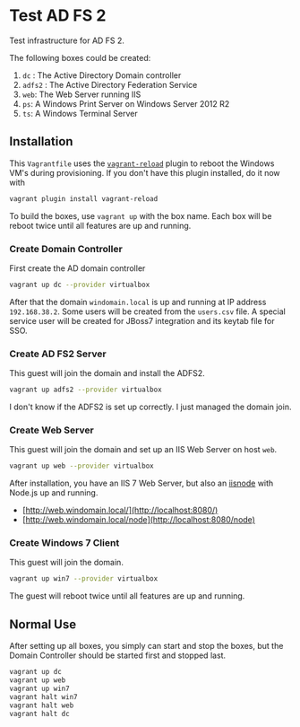 # Test AD FS 2
Test infrastructure for AD FS 2.

The following boxes could be created:

1. `dc` : The Active Directory Domain controller
2. `adfs2` : The Active Directory Federation Service
3. `web`: The Web Server running IIS
4. `ps`: A Windows Print Server on Windows Server 2012 R2
5. `ts`: A Windows Terminal Server

## Installation

This `Vagrantfile` uses the [`vagrant-reload`](https://github.com/aidanns/vagrant-reload) plugin to reboot the Windows VM's during provisioning. If you don't have this plugin installed, do it now with

```bash
vagrant plugin install vagrant-reload
```

To build the boxes, use `vagrant up` with the box name.
Each box will be reboot twice until all features are up and running.

### Create Domain Controller
First create the AD domain controller

```bash
vagrant up dc --provider virtualbox
```

After that the domain `windomain.local` is up and running at IP address `192.168.38.2`.
Some users will be created from the `users.csv` file.
A special service user will be created for JBoss7 integration and its keytab file for SSO.

### Create AD FS2 Server
This guest will join the domain and install the ADFS2.

```bash
vagrant up adfs2 --provider virtualbox
```

I don't know if the ADFS2 is set up correctly. I just managed the domain join.

### Create Web Server
This guest will join the domain and set up an IIS Web Server on host `web`.

```bash
vagrant up web --provider virtualbox
```

After installation, you have an IIS 7 Web Server, but also an [iisnode](https://github.com/tjanczuk/iisnode) with Node.js up and running.

* [http://web.windomain.local/](http://localhost:8080/)
* [http://web.windomain.local/node](http://localhost:8080/node)


### Create Windows 7 Client
This guest will join the domain.

```bash
vagrant up win7 --provider virtualbox
```

The guest will reboot twice until all features are up and running.

## Normal Use
After setting up all boxes, you simply can start and stop the boxes, but the
Domain Controller should be started first and stopped last.

```bash
vagrant up dc
vagrant up web
vagrant up win7
vagrant halt win7
vagrant halt web
vagrant halt dc
```
